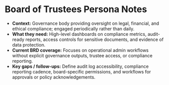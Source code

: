 # Board of Trustees Persona Notes

- **Context:** Governance body providing oversight on legal, financial, and ethical compliance; engaged periodically rather than daily.
- **What they need:** High-level dashboards on compliance metrics, audit-ready reports, access controls for sensitive documents, and evidence of data protection.
- **Current BRD coverage:** Focuses on operational admin workflows without explicit governance outputs, trustee access, or compliance reporting.
- **Key gaps / follow-ups:** Define audit log accessibility, compliance reporting cadence, board-specific permissions, and workflows for approvals or policy acknowledgements.
